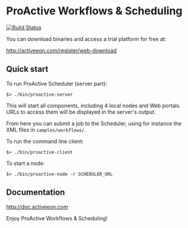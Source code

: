 # ProActive Workflows & Scheduling

[![Build Status](http://jenkins.activeeon.com/job/scheduling/badge/icon)](http://jenkins.activeeon.com/job/scheduling/)

You can download binaries and access a trial platform for free at:

http://activeeon.com/register/web-download

## Quick start

To run ProActive Scheduler (server part):

    $> ./bin/proactive-server

This will start all components, including 4 local nodes and Web portals.
URLs to access them will be displayed in the server's output.

From here you can submit a job to the Scheduler, using for instance the
XML files in `samples/workflows/`.

To run the command line client:

    $> ./bin/proactive-client

To start a node:

    $> ./bin/proactive-node -r SCHEDULER_URL

## Documentation

http://doc.activeeon.com

Enjoy ProActive Workflows & Scheduling!


